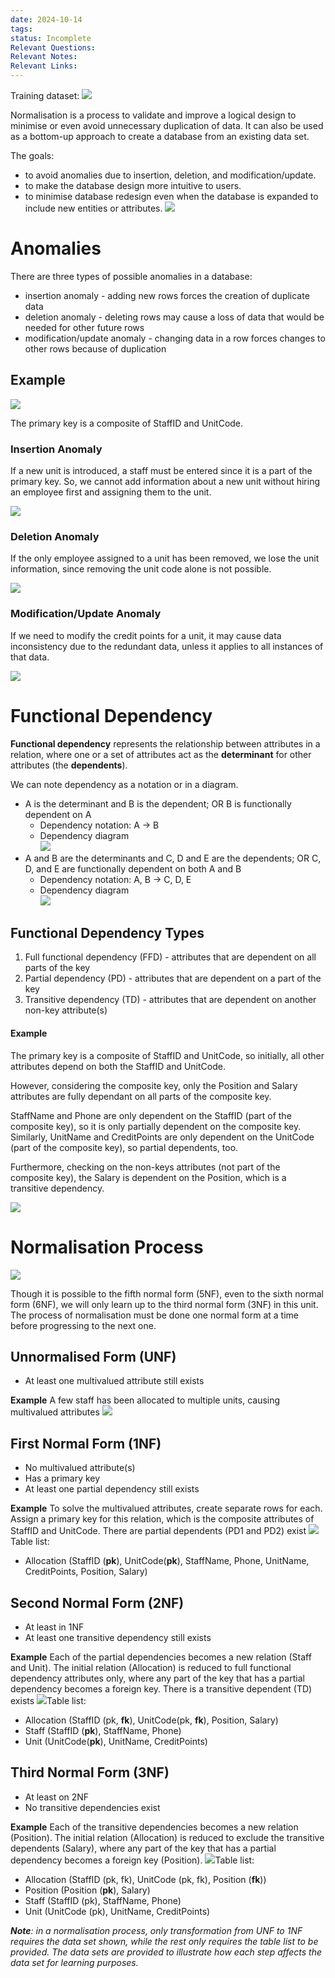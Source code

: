 ```yaml
---
date: 2024-10-14
tags: 
status: Incomplete
Relevant Questions: 
Relevant Notes: 
Relevant Links:
---
```

Training dataset:
![](Attachments/teaching_unf.png)

Normalisation is a process to validate and improve a logical design to minimise or even avoid unnecessary duplication of data.
It can also be used as a bottom-up approach to create a database from an existing data set.

The goals:
- to avoid anomalies due to insertion, deletion, and modification/update.
- to make the database design more intuitive to users.
- to minimise database redesign even when the database is expanded to include new entities or attributes.
![](Attachments/normalisation_process.png)


# Anomalies

There are three types of possible anomalies in a database:

- insertion anomaly - adding new rows forces the creation of duplicate data
- deletion anomaly - deleting rows may cause a loss of data that would be needed for other future rows  
- modification/update anomaly - changing data in a row forces changes to other rows because of duplication

  

## Example

![](Attachments/teaching_1nf.png)

The primary key is a composite of StaffID and UnitCode.

  

### Insertion Anomaly

If a new unit is introduced, a staff must be entered since it is a part of the primary key. So, we cannot add information about a new unit without hiring an employee first and assigning them to the unit.

![](Attachments/teaching_insertion.png)

  

### Deletion Anomaly

If the only employee assigned to a unit has been removed, we lose the unit information, since removing the unit code alone is not possible.

![](Attachments/teaching_deletion.png)

  

### Modification/Update Anomaly

If we need to modify the credit points for a unit, it may cause data inconsistency due to the redundant data, unless it applies to all instances of that data.

![](Attachments/teaching_update.png)

# Functional Dependency

**Functional dependency** represents the relationship between attributes in a relation, where one or a set of attributes act as the **determinant** for other attributes (the **dependents**).

We can note dependency as a notation or in a diagram.

- A is the determinant and B is the dependent; OR B is functionally dependent on A  
    - Dependency notation: A → B
    - Dependency diagram  
      ![](Attachments/image%202.png)
- A and B are the determinants and C, D and E are the dependents; OR C, D, and E are functionally dependent on both A and B
    - Dependency notation: A, B → C, D, E
    - Dependency diagram   
        ![](Attachments/image%20(1)%202.png)  
        

## Functional Dependency Types

1. Full functional dependency (FFD) - attributes that are dependent on all parts of the key
2. Partial dependency (PD) - attributes that are dependent on a part of the key
3. Transitive dependency (TD) - attributes that are dependent on another non-key attribute(s)

#### Example
The primary key is a composite of StaffID and UnitCode, so initially, all other attributes depend on both the StaffID and UnitCode.

However, considering the composite key, only the Position and Salary attributes are fully dependant on all parts of the composite key.

StaffName and Phone are only dependent on the StaffID (part of the composite key), so it is only partially dependent on the composite key. Similarly, UnitName and CreditPoints are only dependent on the UnitCode (part of the composite key), so partial dependents, too.

Furthermore, checking on the non-keys attributes (not part of the composite key), the Salary is dependent on the Position, which is a transitive dependency.

![](Attachments/image%203.png)


# Normalisation Process
![](Attachments/normalisation_process%201.png)

Though it is possible to the fifth normal form (5NF), even to the sixth normal form (6NF), we will only learn up to the third normal form (3NF) in this unit.
The process of normalisation must be done one normal form at a time before progressing to the next one.

## Unnormalised Form (UNF)
- At least one multivalued attribute still exists

**Example**
A few staff has been allocated to multiple units, causing multivalued attributes
![](Attachments/allocation_unf.png)

## First Normal Form (1NF)
- No multivalued attribute(s)
- Has a primary key
- At least one partial dependency still exists

**Example**
To solve the multivalued attributes, create separate rows for each.  
Assign a primary key for this relation, which is the composite attributes of StaffID and UnitCode.
There are partial dependents (PD1 and PD2) exist
![](Attachments/allocation_1nf.png)
Table list:

- Allocation (StaffID (**pk**), UnitCode(**pk**), StaffName, Phone, UnitName, CreditPoints, Position, Salary)

## Second Normal Form (2NF)
- At least in 1NF
- At least one transitive dependency still exists

**Example**
Each of the partial dependencies becomes a new relation (Staff and Unit).
The initial relation (Allocation) is reduced to full functional dependency attributes only, where any part of the key that has a partial dependency becomes a foreign key.
There is a transitive dependent (TD) exists
![](Attachments/allocation_2nf.png)Table list:
- Allocation (StaffID (pk, **fk**), UnitCode(pk, **fk**), Position, Salary)
- Staff (StaffID (**pk**), StaffName, Phone)  
- Unit (UnitCode(**pk**), UnitName, CreditPoints)

## Third Normal Form (3NF)
- At least on 2NF
- No transitive dependencies exist  

**Example**
Each of the transitive dependencies becomes a new relation (Position).
The initial relation (Allocation) is reduced to exclude the transitive dependents (Salary), where any part of the key that has a partial dependency becomes a foreign key (Position).
![](Attachments/allocation_3nf.png)Table list:
- Allocation (StaffID (pk, fk), UnitCode (pk, fk), Position (**fk**))  
- Position (Position (**pk**), Salary)  
- Staff (StaffID (pk), StaffName, Phone)  
- Unit (UnitCode (pk), UnitName, CreditPoints)


_**Note**: in a normalisation process, only transformation from UNF to 1NF requires the data set shown, while the rest only requires the table list to be provided. The data sets are provided to illustrate how each step affects the data set for learning purposes._